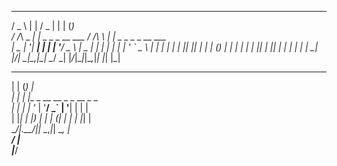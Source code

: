   ___       _                      ___  _ _   _                 
 / _ \     | |                    / _ \| | | (_)                
/ /_\ \_ __| |_ _   _ _ __ ___   / /_\ \ | |_ _ _   _ _ __ ___  
|  _  | '__| __| | | | '__/ _ \  |  _  | | __| | | | | '_ ` _ \ 
| | | | |  | |_| |_| | | | (_) | | | | | | |_| | |_| | | | | | |
\_| |_/_|   \__|\__,_|_|  \___/  \_| |_/_|\__|_|\__,_|_| |_| |_|
                                                                
                                                                
 _     _ _                                                      
| |   (_) |                                                     
| |    _| |__  _ __ __ _ _ __ _   _                             
| |   | | '_ \| '__/ _` | '__| | | |                            
| |___| | |_) | | | (_| | |  | |_| |                            
\_____/_|_.__/|_|  \__,_|_|   \__, |                            
                               __/ |                            
                              |___/      
